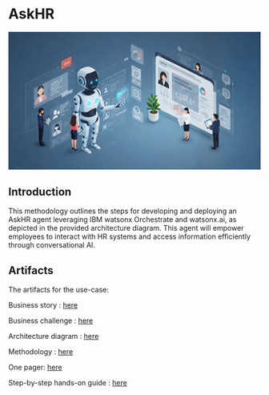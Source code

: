 # AskHR
<img alt="AskHR" src="assets/hr_landscape.jpg">

## Introduction

This methodology outlines the steps for developing and deploying an AskHR agent leveraging IBM watsonx Orchestrate and watsonx.ai, as depicted in the provided architecture diagram. This agent will empower employees to interact with HR systems and access information efficiently through conversational AI.


## Artifacts

The artifacts for the use-case:

Business story : [here](assets/AskHR_business_story.md)

Business challenge : [here](assets/AskHR_business_challenge.md)

Architecture diagram : [here](assets/AskHR_architecture.md)

Methodology : [here](assets/AskHR_methodology.md)

One pager: [here](https://ibm.box.com/s/ef5i26l13te9vxi57mi26k95jrxhxhqz)

Step-by-step hands-on guide : [here](assets/hands-on-lab-askhr.md)
